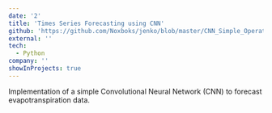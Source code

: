 ```yaml
---
date: '2'
title: 'Times Series Forecasting using CNN'
github: 'https://github.com/Noxboks/jenko/blob/master/CNN_Simple_Operational.py'
external: ''
tech:
  - Python
company: ''
showInProjects: true
---
```


Implementation of a simple Convolutional Neural Network (CNN) to forecast evapotranspiration data. 

